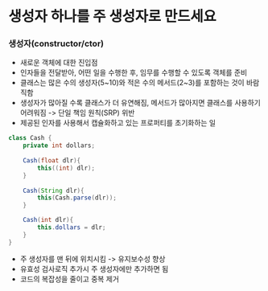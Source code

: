 # 생성자 하나를 주 생성자로 만드세요

### 생성자(constructor/ctor)
- 새로운 객체에 대한 진입점
- 인자들을 전달받아, 어떤 일을 수행한 후, 임무를 수행할 수 있도록 객체를 준비
- 클래스는 많은 수의 생성자(5~10)와 적은 수의 메서드(2~3)를 포함하는 것이 바람직함
- 생성자가 많아질 수록 클래스가 더 유연해짐, 메서드가 많아지면 클래스를 사용하기 어려워짐 -> 단일 책임 원칙(SRP) 위반
- 제공된 인자를 사용해서 캡슐화하고 있는 프로퍼티를 초기화하는 일

```java
class Cash {
    private int dollars;
    
    Cash(float dlr){
        this((int) dlr);
    }
    
    Cash(String dlr){
        this(Cash.parse(dlr));
    }

    Cash(int dlr){
        this.dollars = dlr;
    }
}
```

- 주 생성자를 맨 뒤에 위치시킴 -> 유지보수성 향상
- 유효성 검사로직 추가시 주 생성자에만 추가하면 됨
- 코드의 복잡성을 줄이고 중복 제거
